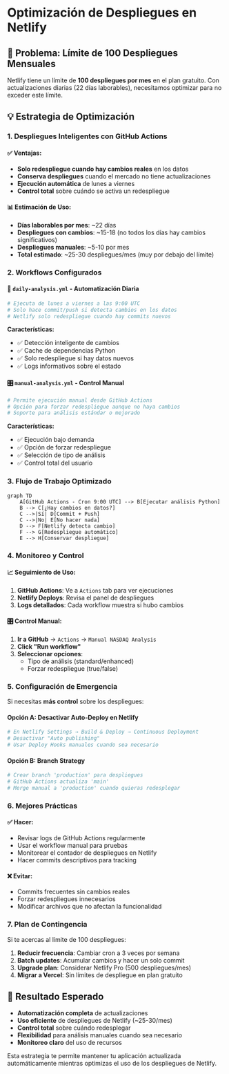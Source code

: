 # Optimización de Despliegues en Netlify

## 🎯 Problema: Límite de 100 Despliegues Mensuales

Netlify tiene un límite de **100 despliegues por mes** en el plan gratuito. Con actualizaciones diarias (22 días laborables), necesitamos optimizar para no exceder este límite.

## 💡 Estrategia de Optimización

### 1. **Despliegues Inteligentes con GitHub Actions**

#### ✅ Ventajas:
- **Solo redespliegue cuando hay cambios reales** en los datos
- **Conserva despliegues** cuando el mercado no tiene actualizaciones
- **Ejecución automática** de lunes a viernes
- **Control total** sobre cuándo se activa un redespliegue

#### 📊 Estimación de Uso:
- **Días laborables por mes**: ~22 días
- **Despliegues con cambios**: ~15-18 (no todos los días hay cambios significativos)
- **Despliegues manuales**: ~5-10 por mes
- **Total estimado**: ~25-30 despliegues/mes (muy por debajo del límite)

### 2. **Workflows Configurados**

#### 🔄 `daily-analysis.yml` - Automatización Diaria
```yaml
# Ejecuta de lunes a viernes a las 9:00 UTC
# Solo hace commit/push si detecta cambios en los datos
# Netlify solo redespliegue cuando hay commits nuevos
```

**Características:**
- ✅ Detección inteligente de cambios
- ✅ Cache de dependencias Python
- ✅ Solo redespliegue si hay datos nuevos
- ✅ Logs informativos sobre el estado

#### 🎛️ `manual-analysis.yml` - Control Manual
```yaml
# Permite ejecución manual desde GitHub Actions
# Opción para forzar redespliegue aunque no haya cambios
# Soporte para análisis estándar o mejorado
```

**Características:**
- ✅ Ejecución bajo demanda
- ✅ Opción de forzar redespliegue
- ✅ Selección de tipo de análisis
- ✅ Control total del usuario

### 3. **Flujo de Trabajo Optimizado**

```mermaid
graph TD
    A[GitHub Actions - Cron 9:00 UTC] --> B[Ejecutar análisis Python]
    B --> C[¿Hay cambios en datos?]
    C -->|Sí| D[Commit + Push]
    C -->|No| E[No hacer nada]
    D --> F[Netlify detecta cambio]
    F --> G[Redespliegue automático]
    E --> H[Conservar despliegue]
```

### 4. **Monitoreo y Control**

#### 📈 Seguimiento de Uso:
1. **GitHub Actions**: Ve a `Actions` tab para ver ejecuciones
2. **Netlify Deploys**: Revisa el panel de despliegues
3. **Logs detallados**: Cada workflow muestra si hubo cambios

#### 🎛️ Control Manual:
1. **Ir a GitHub** → `Actions` → `Manual NASDAQ Analysis`
2. **Click "Run workflow"**
3. **Seleccionar opciones**:
   - Tipo de análisis (standard/enhanced)
   - Forzar redespliegue (true/false)

### 5. **Configuración de Emergencia**

Si necesitas **más control** sobre los despliegues:

#### Opción A: Desactivar Auto-Deploy en Netlify
```bash
# En Netlify Settings → Build & Deploy → Continuous Deployment
# Desactivar "Auto publishing"
# Usar Deploy Hooks manuales cuando sea necesario
```

#### Opción B: Branch Strategy
```bash
# Crear branch 'production' para despliegues
# GitHub Actions actualiza 'main'
# Merge manual a 'production' cuando quieras redesplegar
```

### 6. **Mejores Prácticas**

#### ✅ Hacer:
- Revisar logs de GitHub Actions regularmente
- Usar el workflow manual para pruebas
- Monitorear el contador de despliegues en Netlify
- Hacer commits descriptivos para tracking

#### ❌ Evitar:
- Commits frecuentes sin cambios reales
- Forzar redespliegues innecesarios
- Modificar archivos que no afectan la funcionalidad

### 7. **Plan de Contingencia**

Si te acercas al límite de 100 despliegues:

1. **Reducir frecuencia**: Cambiar cron a 3 veces por semana
2. **Batch updates**: Acumular cambios y hacer un solo commit
3. **Upgrade plan**: Considerar Netlify Pro (500 despliegues/mes)
4. **Migrar a Vercel**: Sin límites de despliegue en plan gratuito

## 🚀 Resultado Esperado

- **Automatización completa** de actualizaciones
- **Uso eficiente** de despliegues de Netlify (~25-30/mes)
- **Control total** sobre cuándo redesplegar
- **Flexibilidad** para análisis manuales cuando sea necesario
- **Monitoreo claro** del uso de recursos

Esta estrategia te permite mantener tu aplicación actualizada automáticamente mientras optimizas el uso de los despliegues de Netlify.